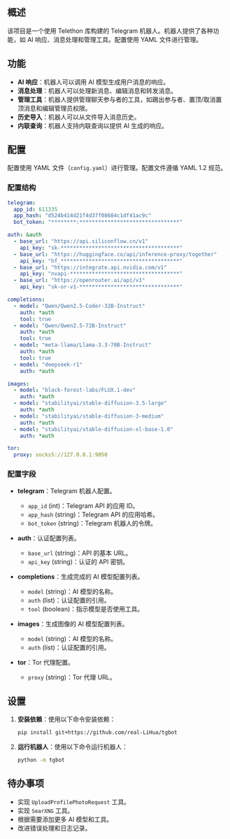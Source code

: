 ## 概述

该项目是一个使用 Telethon 库构建的 Telegram 机器人。机器人提供了各种功能，如 AI 响应、消息处理和管理工具。配置使用 YAML 文件进行管理。

## 功能

- **AI 响应**：机器人可以调用 AI 模型生成用户消息的响应。
- **消息处理**：机器人可以处理新消息、编辑消息和转发消息。
- **管理工具**：机器人提供管理聊天参与者的工具，如踢出参与者、置顶/取消置顶消息和编辑管理员权限。
- **历史导入**：机器人可以从文件导入消息历史。
- **内联查询**：机器人支持内联查询以提供 AI 生成的响应。

## 配置

配置使用 YAML 文件（`config.yaml`）进行管理。配置文件遵循 YAML 1.2 规范。

### 配置结构

```yaml
telegram:
  app_id: 611335
  app_hash: "d524b414d21f4d37f08684c1df41ac9c"
  bot_token: "********:********************************"

auth: &auth
  - base_url: "https://api.siliconflow.cn/v1"
    api_key: "sk-**************************************"
  - base_url: "https://huggingface.co/api/inference-proxy/together"
    api_key: "hf_**************************************"
  - base_url: "https://integrate.api.nvidia.com/v1"
    api_key: "nvapi-***********************************"
  - base_url: "https://openrouter.ai/api/v1"
    api_key: "sk-or-v1-********************************"

completions:
  - model: "Qwen/Qwen2.5-Coder-32B-Instruct"
    auth: *auth
    tool: true
  - model: "Qwen/Qwen2.5-72B-Instruct"
    auth: *auth
    tool: true
  - model: "meta-llama/Llama-3.3-70B-Instruct"
    auth: *auth
    tool: true
  - model: "deepseek-r1"
    auth: *auth

images:
  - model: "black-forest-labs/FLUX.1-dev"
    auth: *auth
  - model: "stabilityai/stable-diffusion-3.5-large"
    auth: *auth
  - model: "stabilityai/stable-diffusion-3-medium"
    auth: *auth
  - model: "stabilityai/stable-diffusion-xl-base-1.0"
    auth: *auth

tor:
  proxy: socks5://127.0.0.1:9050
```

### 配置字段

- **telegram**：Telegram 机器人配置。
  - `app_id` (int)：Telegram API 的应用 ID。
  - `app_hash` (string)：Telegram API 的应用哈希。
  - `bot_token` (string)：Telegram 机器人的令牌。

- **auth**：认证配置列表。
  - `base_url` (string)：API 的基本 URL。
  - `api_key` (string)：认证的 API 密钥。

- **completions**：生成完成的 AI 模型配置列表。
  - `model` (string)：AI 模型的名称。
  - `auth` (list)：认证配置的引用。
  - `tool` (boolean)：指示模型是否使用工具。

- **images**：生成图像的 AI 模型配置列表。
  - `model` (string)：AI 模型的名称。
  - `auth` (list)：认证配置的引用。

- **tor**：Tor 代理配置。
  - `proxy` (string)：Tor 代理 URL。

## 设置

1. **安装依赖**：使用以下命令安装依赖：
   ```sh
   pip install git+https://github.com/real-LiHua/tgbot
   ```

2. **运行机器人**：使用以下命令运行机器人：
   ```sh
   python -m tgbot
   ```

## 待办事项

- 实现 `UploadProfilePhotoRequest` 工具。
- 实现 `SearXNG` 工具。
- 根据需要添加更多 AI 模型和工具。
- 改进错误处理和日志记录。
